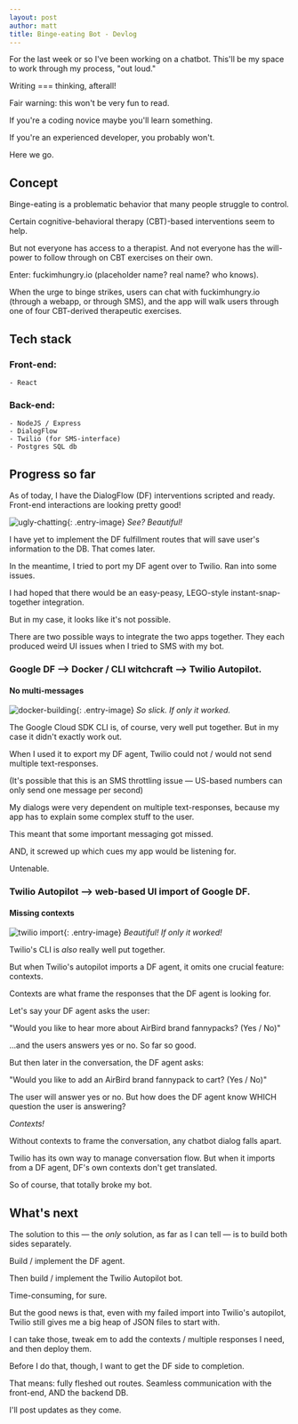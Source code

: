```yaml
---
layout: post
author: matt
title: Binge-eating Bot - Devlog
---
```


For the last week or so I've been working on a chatbot. This'll be my space to work through my process, "out loud." 

Writing === thinking, afterall!

Fair warning: this won't be very fun to read. 

If you're a coding novice maybe you'll learn something. 

If you're an experienced developer, you probably won't. 

Here we go.

## Concept

Binge-eating is a problematic behavior that many people struggle to control. 

Certain cognitive-behavioral therapy (CBT)-based interventions seem to help.

But not everyone has access to a therapist. And not everyone has the will-power to follow through on CBT exercises on their own.

Enter: fuckimhungry.io (placeholder name? real name? who knows).

When the urge to binge strikes, users can chat with fuckimhungry.io (through a webapp, or through SMS), and the app will walk users through one of four CBT-derived therapeutic exercises. 

## Tech stack

### Front-end:
    - React

### Back-end:
    - NodeJS / Express
    - DialogFlow
    - Twilio (for SMS-interface)
    - Postgres SQL db

## Progress so far

As of today, I have the DialogFlow (DF) interventions scripted and ready. Front-end interactions are looking pretty good!

![ugly-chatting](/assets/images/fih/fih-frontend.gif){: .entry-image}
*See? Beautiful!*

I have yet to implement the DF fulfillment routes that will save user's information to the DB. That comes later.

In the meantime, I tried to port my DF agent over to Twilio. Ran into some issues.

I had hoped that there would be an easy-peasy, LEGO-style instant-snap-together integration.

But in my case, it looks like it's not possible. 

There are two possible ways to integrate the two apps together. They each produced weird UI issues when I tried to SMS with my bot.

### Google DF --> Docker / CLI witchcraft --> Twilio Autopilot. 
#### No multi-messages

![docker-building](/assets/images/fih/fih-dockerbuild.gif){: .entry-image}
*So slick. If only it worked.*

The Google Cloud SDK CLI is, of course, very well put together. But in my case it didn't exactly work out. 

When I used it to export my DF agent, Twilio could not / would not send multiple text-responses. 

(It's possible that this is an SMS throttling issue — US-based numbers can only send one message per second)

My dialogs were very dependent on multiple text-responses, because my app has to explain some complex stuff to the user. 

This meant that some important messaging got missed. 

AND, it screwed up which cues my app would be listening for.

Untenable. 

### Twilio Autopilot --> web-based UI import of Google DF.
#### Missing contexts

![twilio import](/assets/images/fih/fih-twilio-import.gif){: .entry-image}
*Beautiful! If only it worked!*

Twilio's CLI is *also* really well put together. 

But when Twilio's autopilot imports a DF agent, it omits one crucial feature: contexts.

Contexts are what frame the responses that the DF agent is looking for. 

Let's say your DF agent asks the user:

"Would you like to hear more about AirBird brand fannypacks? (Yes / No)"

...and the users answers yes or no. So far so good.

But then later in the conversation, the DF agent asks: 

"Would you like to add an AirBird brand fannypack to cart? (Yes / No)"

The user will answer yes or no. But how does the DF agent know WHICH question the user is answering?

*Contexts!*

Without contexts to frame the conversation, any chatbot dialog falls apart. 

Twilio has its own way to manage conversation flow. But when it imports from a DF agent, DF's own contexts don't get translated.

So of course, that totally broke my bot.

## What's next

The solution to this — the *only* solution, as far as I can tell — is to build both sides separately.

Build / implement the DF agent.

Then build / implement the Twilio Autopilot bot.

Time-consuming, for sure.

But the good news is that, even with my failed import into Twilio's autopilot, Twilio still gives me a big heap of JSON files to start with. 

I can take those, tweak em to add the contexts / multiple responses I need, and then deploy them. 

Before I do that, though, I want to get the DF side to completion.

That means: fully fleshed out routes. Seamless communication with the front-end, AND the backend DB.

I'll post updates as they come. 






